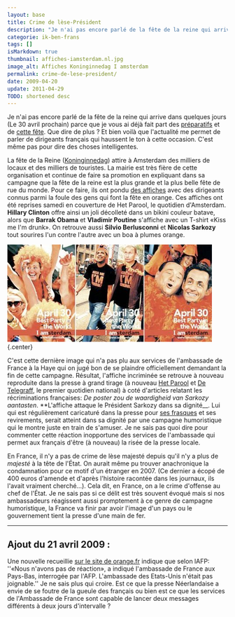 ```yaml
---
layout: base
title: Crime de lèse-Président
description: "Je n'ai pas encore parlé de la fête de la reine qui arrive dans quelques jours (Le 30 avril prochain) parce que je vous ai déjà fait part des préparatifs e"
categorie: ik-ben-frans
tags: []
isMarkdown: true
thumbnail: affiches-iamsterdam.nl.jpg
image_alt: Affiches Koninginnedag I amsterdam
permalink: crime-de-lese-president/
date: 2009-04-20
update: 2011-04-29
TODO: shortened desc
---
```


Je n'ai pas encore parlé de la fête de la reine qui arrive dans quelques jours (Le 30 avril prochain) parce que je vous ai déjà fait part des [préparatifs](/fete-de-la-reine) et de [cette fête](/koninginnedag). Que dire de plus ? Et bien voilà que l'actualité me permet de parler de dirigeants français qui haussent le ton à cette occasion. C'est même pas pour dire des choses intelligentes.

La fête de la Reine ([Koninginnedag](/?q=Koninginnedag)) attire à Amsterdam des milliers de locaux et des milliers de touristes. La mairie est très fière de cette organisation et continue de faire sa promotion en expliquant dans sa campagne que la fête de la reine est la plus grande et la plus belle fête de rue du monde. Pour ce faire, ils ont pondu [des affiches](http://gespot.at5.nl/2009/04/20/zin-in-een-feestje/) avec des dirigeants connus parmi la foule des gens qui font la fête en orange. Ces affiches ont été reprises samedi en couverture de Het Parool, le quotidien d'Amsterdam. **Hillary Clinton** offre ainsi un joli décolleté dans un bikini couleur batave, alors que **Barrak Obama** et **Vladimir Poutine** s'affiche avec un T-shirt «Kiss me I'm drunk». On retrouve aussi **Silvio Berlusconni** et **Nicolas Sarkozy** tout sourires l'un contre l'autre avec un boa à plumes orange.

![Affiches Koninginnedag I amsterdam](affiches-iamsterdam.nl.jpg){.center}

C'est cette dernière image qui n'a pas plu aux services de l'ambassade de France à la Haye qui on jugé bon de se plaindre officiellement demandant la fin de cette campagne. Résultat, l'affiche incriminée se retrouve à nouveau reproduite dans la presse à grand tirage (à nouveau [Het Parool](http://www.parool.nl/parool/nl/4/AMSTERDAM/article/detail/238130/2009/04/20/Sarkozy-beledigd-door-Amsterdam.dhtml) et [De Telegraff](http://www.telegraaf.nl/binnenland/3743772/__Ophef_om_Sarkozy_op_poster_A_dam**.html?p=8,2), le premier quotidien national) à coté d'articles relatant les récriminations françaises: *De poster zou de waardigheid van Sarkozy aantasten*. **L'affiche attaque le Président Sarkozy dans sa dignité__. Lui qui est régulièrement caricaturé dans la presse pour [ses frasques](http://sarkonneries.free.fr/) et ses revirements, serait atteint dans sa dignité par une campagne humoristique qui le montre juste en train de s'amuser. Je ne sais pas quoi dire pour commenter cette réaction inopportune des services de l'ambassade qui permet aux français d'être (à nouveau) la risée de la presse locale.

En France, il n'y a pas de crime de lèse majesté depuis qu'il n'y a plus de *majesté* à la tête de l'État. On aurait même pu trouver anachronique la condamnation pour ce motif d'un étranger en 2007. (Ce dernier a écopé de 400 euros d'amende et d'après l'histoire racontée dans les journaux, ils l'avait vraiment cherché...). Cela dit, en France, on a le crime d'offense au chef de l'État. Je ne sais pas si ce délit est très souvent évoqué mais si nos ambassadeurs réagissent aussi promptement à ce genre de campagne humoristique, la France va finir par avoir l'image d'un pays ou le gouvernement tient la presse d'une main de fer.

---- 

## Ajout du 21 avril 2009 : 
Une nouvelle recueillie [sur le site de orange.fr](http://actu.orange.fr/articles/insolite/Sarkozy-et-Berlusconi-en-boa-de-plumes-sur-des-affiches-pour-la-Fete-de-la-reine-a-Amsterdam.html) indique que selon lAFP: ''«Nous n'avons pas de réaction», a indiqué l'ambassade de France aux Pays-Bas, interrogée par l'AFP. L'ambassade des Etats-Unis n'était pas joignable.'' Je ne sais plus qui croire. Est ce que la presse Néerlandaise a envie de se foutre de la gueule des français ou bien est ce que les services de l'Ambassade de France sont capable de lancer deux messages différents à deux jours d'intervalle ?

<!-- post notes:
[[http://gespot.at5.nl/2009/04/20/zin-in-een-feestje/]]
--->
